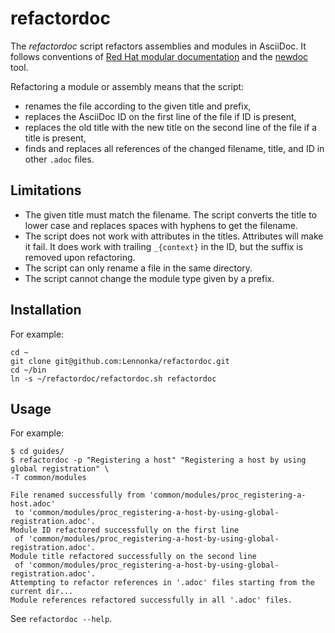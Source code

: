 # refactordoc

The _refactordoc_ script refactors assemblies and modules in AsciiDoc.
It follows conventions of
[Red Hat modular documentation](https://redhat-documentation.github.io/modular-docs/)
and the [newdoc](https://github.com/redhat-documentation/newdoc) tool.

Refactoring a module or assembly means that the script:

* renames the file according to the given title and prefix,
* replaces the AsciiDoc ID on the first line of the file if ID is present,
* replaces the old title with the new title on the second line of the file if a title is present,
* finds and replaces all references of the changed filename, title, and ID in other `.adoc` files.

## Limitations

* The given title must match the filename. The script converts the title to lower case and replaces spaces with hyphens to get the filename.
* The script does not work with attributes in the titles. Attributes will make it fail. It does work with trailing `_{context}` in the ID, but the suffix is removed upon refactoring.
* The script can only rename a file in the same directory.
* The script cannot change the module type given by a prefix.

## Installation

For example:

```
cd ~
git clone git@github.com:Lennonka/refactordoc.git
cd ~/bin
ln -s ~/refactordoc/refactordoc.sh refactordoc
```

## Usage

For example:

```
$ cd guides/
$ refactordoc -p "Registering a host" "Registering a host by using global registration" \
-T common/modules

File renamed successfully from 'common/modules/proc_registering-a-host.adoc'
 to 'common/modules/proc_registering-a-host-by-using-global-registration.adoc'.
Module ID refactored successfully on the first line
 of 'common/modules/proc_registering-a-host-by-using-global-registration.adoc'.
Module title refactored successfully on the second line
 of 'common/modules/proc_registering-a-host-by-using-global-registration.adoc'.
Attempting to refactor references in '.adoc' files starting from the current dir...
Module references refactored successfully in all '.adoc' files.
```

See `refactordoc --help`.
